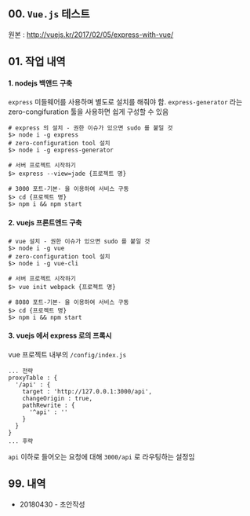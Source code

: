 ## 00. `Vue.js` 테스트

원본 : http://vuejs.kr/2017/02/05/express-with-vue/ 

## 01. 작업 내역

#### 1. nodejs 백앤드 구축
`express` 미들웨어를 사용하며 별도로 설치를 해줘야 함. `express-generator` 라는 zero-congifuration 툴을 사용하면 쉽게 구성할 수 있음
```
# express 의 설치 - 권한 이슈가 있으면 sudo 를 붙일 것 
$> node i -g express
# zero-configuration tool 설치
$> node i -g express-generator

# 서버 프로젝트 시작하기
$> express --view=jade {프로젝트 명}

# 3000 포트-기본- 을 이용하여 서비스 구동
$> cd {프로젝트 명}
$> npm i && npm start
```

#### 2. vuejs 프론트앤드 구축

```
# vue 설치 - 권한 이슈가 있으면 sudo 를 붙일 것
$> node i -g vue
# zero-configuration tool 설치
$> node i -g vue-cli

# 서버 프로젝트 시작하기
$> vue init webpack {프로젝트 명}

# 8080 포트-기본- 을 이용하여 서비스 구동
$> cd {프로젝트 명}
$> npm i && npm start
```

#### 3. vuejs 에서 express 로의 프록시

vue 프로젝트 내부의 `/config/index.js`
```
... 전략
proxyTable : {
  '/api' : {
    target : 'http://127.0.0.1:3000/api',
    changeOrigin : true,
    pathRewrite : {
      '^api' : ''
    }
  }
} 
... 후략 
```
`api` 이하로 들어오는 요청에 대해 `3000/api` 로 라우팅하는 설정임

## 99. 내역
- 20180430 - 초안작성 
